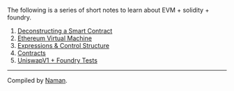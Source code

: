The following is a series of short notes to learn about EVM + solidity + foundry.

1. [Deconstructing a Smart Contract](https://namanmanchanda09.github.io/Ethereum-Notes/Deconstructing-a-Solidity-Contract)
2. [Ethereum Virtual Machine](https://namanmanchanda09.github.io/Ethereum-Notes/The-EVM)
3. [Expressions & Control Structure](https://namanmanchanda09.github.io/Ethereum-Notes/Expressions%20and%20Control%20Structures)
4. [Contracts](https://namanmanchanda09.github.io/Ethereum-Notes/Contracts)
5. [UniswapV1 + Foundry Tests](https://github.com/namanmanchanda09/Uniswap-V1-clone)



-----------------------------
Compiled by [Naman](http://twitter.com/namanmanchanda2).

